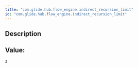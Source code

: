 ```yaml
---
title: "com.glide.hub.flow_engine.indirect_recursion_limit"
id: "com.glide.hub.flow_engine.indirect_recursion_limit"
---
```

## Description



## Value: 
```
3
```